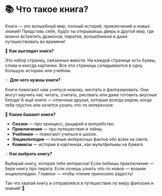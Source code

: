# 📚 Что такое книга?

Книга — это волшебный мир, полный историй, приключений и новых знаний! Представь себе, будто ты открываешь дверь в другой мир, где можно встретить драконов, пиратов, волшебников и даже путешествовать во времени!

🔖 **Как выглядит книга?**

Это набор страниц, связанных вместе. На каждой странице есть буквы, слова и иногда картинки. Все эти страницы складываются в одну большую историю или учебник.

✨ **Для чего нужны книги?**

Книги помогают нам учиться новому, мечтать и фантазировать. Они могут научить нас читать, считать, рисовать или даже готовить вкусные блюда! А ещё книги — отличные друзья, которые всегда рядом, когда тебе грустно или хочется узнать что-то интересное.

📖 **Какие бывают книги?**

- **Сказки** — про принцесс, рыцарей и волшебство.
- **Приключения** — про путешествия и тайны.
- **Учебники** — помогают учиться в школе.
- **Энциклопедии** — полные интересных фактов обо всём на свете.
- **Комиксы** — истории в картинках, как мультфильмы на бумаге.

💡 **Как выбрать книгу?**

Выбирай книгу, которая тебе интересна! Если любишь приключения — бери книгу про пирата. Если хочешь узнать что-то новое — возьми энциклопедию. Главное — чтобы чтение приносило радость!

Так что хватай книгу и отправляйся в путешествие по миру фантазии и знаний! 🚀